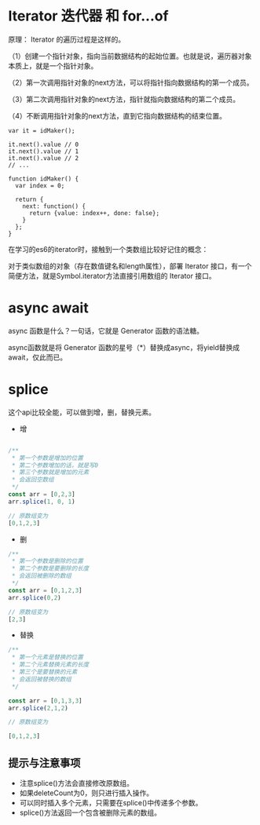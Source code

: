 # Iterator 迭代器 和 for...of

原理：
Iterator 的遍历过程是这样的。

（1）创建一个指针对象，指向当前数据结构的起始位置。也就是说，遍历器对象本质上，就是一个指针对象。

（2）第一次调用指针对象的next方法，可以将指针指向数据结构的第一个成员。

（3）第二次调用指针对象的next方法，指针就指向数据结构的第二个成员。

（4）不断调用指针对象的next方法，直到它指向数据结构的结束位置。

```JS
var it = idMaker();

it.next().value // 0
it.next().value // 1
it.next().value // 2
// ...

function idMaker() {
  var index = 0;

  return {
    next: function() {
      return {value: index++, done: false};
    }
  };
}
```

在学习的es6的iterator时，接触到一个类数组比较好记住的概念：

对于类似数组的对象（存在数值键名和length属性），部署 Iterator 接口，有一个简便方法，就是Symbol.iterator方法直接引用数组的 Iterator 接口。


# async await 
async 函数是什么？一句话，它就是 Generator 函数的语法糖。

async函数就是将 Generator 函数的星号（*）替换成async，将yield替换成await，仅此而已。

# splice
这个api比较全能，可以做到增，删，替换元素。

- 增

```javascript

/**
 * 第一个参数是增加的位置
 * 第二个参数增加的话，就是写0
 * 第三个参数就是增加的元素
 * 会返回空数组
 */
const arr = [0,2,3]
arr.splice(1, 0, 1)

// 原数组变为
[0,1,2,3]
```

- 删

```javascript
/**
 * 第一个参数是删除的位置
 * 第二个参数是要删除的长度
 * 会返回被删除的数组
 */
const arr = [0,1,2,3]
arr.splice(0,2)

// 原数组变为
[2,3]

```

- 替换

```javascript
/**
 * 第一个元素是替换的位置
 * 第二个元素替换元素的长度
 * 第三个是要替换的元素
 * 会返回被替换的数组
 */

const arr = [0,1,3,3]
arr.splice(2,1,2)

// 原数组变为

[0,1,2,3]
```

## 提示与注意事项

- 注意splice()方法会直接修改原数组。
- 如果deleteCount为0，则只进行插入操作。
- 可以同时插入多个元素，只需要在splice()中传递多个参数。
- splice()方法返回一个包含被删除元素的数组。